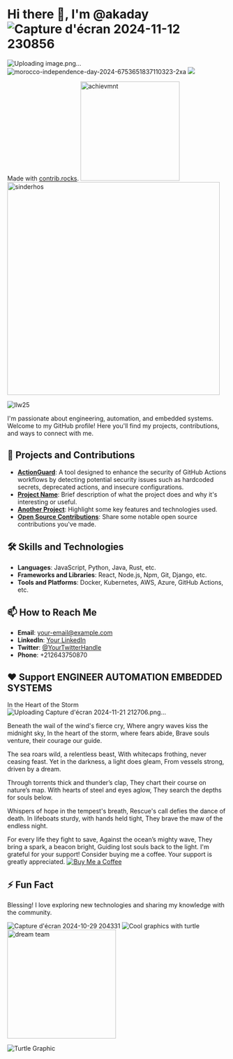 # Hi there 👋, I'm @akaday ![Capture d'écran 2024-11-12 230856](https://github.com/user-attachments/assets/aa56cfc7-71f1-492a-8905-9b82605bacb6)
![Uploading image.png…]()
![morocco-independence-day-2024-6753651837110323-2xa](https://github.com/user-attachments/assets/ee25abe6-972d-4f9b-8640-a7b17edd6914)
<a href="https://github.com/akaday/akaday/graphs/contributors">
  <img src="https://contrib.rocks/image?repo=akaday/akaday" />
</a>

Made with [contrib.rocks](https://contrib.rocks).
<img width="227" alt="achievmnt" src="https://github.com/user-attachments/assets/2fbbc639-c2b3-4a5e-99ee-f2ec90a1cbbe">
<img width="487" alt="sinderhos" src="https://github.com/user-attachments/assets/1ba4e211-91f8-47db-961f-2bf48692a56c">

![llw25](https://github.com/user-attachments/assets/3534662f-b57c-4c6c-b527-c0bb916d718a)

I'm passionate about engineering, automation, and embedded systems. Welcome to my GitHub profile! Here you'll find my projects, contributions, and ways to connect with me.

## 🚀 Projects and Contributions

- **[ActionGuard](https://github.com/akaday/ActionGuard)**: A tool designed to enhance the security of GitHub Actions workflows by detecting potential security issues such as hardcoded secrets, deprecated actions, and insecure configurations.
- **[Project Name](www.code4yo.com)**: Brief description of what the project does and why it's interesting or useful.
- **[Another Project](link-to-project)**: Highlight some key features and technologies used.
- **[Open Source Contributions](link-to-contributions)**: Share some notable open source contributions you've made.

## 🛠️ Skills and Technologies

- **Languages**: JavaScript, Python, Java, Rust, etc.
- **Frameworks and Libraries**: React, Node.js, Npm, Git, Django, etc.
- **Tools and Platforms**: Docker, Kubernetes, AWS, Azure, GitHub Actions, etc.

## 📫 How to Reach Me

- **Email**: [your-email@example.com](mailto:your-email@example.com)
- **LinkedIn**: [Your LinkedIn](https://linkedin.com/in/yourprofile)
- **Twitter**: [@YourTwitterHandle](https://twitter.com/yourhandle)
- **Phone**: +212643750870

## ❤️ Support ENGINEER AUTOMATION EMBEDDED SYSTEMS
In the Heart of the Storm
![Uploading Capture d'écran 2024-11-21 212706.png…]()

Beneath the wail of the wind's fierce cry, Where angry waves kiss the midnight sky, In the heart of the storm, where fears abide, Brave souls venture, their courage our guide.

The sea roars wild, a relentless beast, With whitecaps frothing, never ceasing feast. Yet in the darkness, a light does gleam, From vessels strong, driven by a dream.

Through torrents thick and thunder’s clap, They chart their course on nature’s map. With hearts of steel and eyes aglow, They search the depths for souls below.

Whispers of hope in the tempest's breath, Rescue's call defies the dance of death. In lifeboats sturdy, with hands held tight, They brave the maw of the endless night.

For every life they fight to save, Against the ocean’s mighty wave, They bring a spark, a beacon bright, Guiding lost souls back to the light.
I'm grateful for your support! Consider buying me a coffee. Your support is greatly appreciated.
[![Buy Me a Coffee](https://img.shields.io/badge/Donate-Buy%20Me%20a%20Coffee-yellow)](https://paypal.me/barki0)

## ⚡ Fun Fact

Blessing! I love exploring new technologies and sharing my knowledge with the community.

![Capture d'écran 2024-10-29 204331](https://github.com/user-attachments/assets/0017c9cb-f1b0-4749-93d2-e0fb84dd56fc)
![Cool graphics with turtle](https://github.com/user-attachments/assets/ed0e5c10-a9bf-45c1-b0cf-029742dccd71)
<img width="249" alt="dream team" src="https://github.com/user-attachments/assets/402d3201-f78b-4807-b075-037c4fd7c358">

![Turtle Graphic](data:image/png;base64,iVBORw0KGgoAAAANSUhEUgAAAAUAAAAFCAIAAABIO6ULAAAACXBIWXMAAB7CAAAewgFu0HU+AAAASUlEQVR42mJgYGD4T4OW0HBn5Pi/NMG4seOVZz60foGBgrHXOYMcFAaqN9ZAjBpILyg9EvDNcTAQvBQA9grFw/1YBCaCgPjE7aGJRxXwQBAD8vwph/J0RqAAAAABJRU5ErkJggg==)

<!---akaday/akaday is a ✨ special ✨ repository because its `README.md` (this file) appears on your GitHub profile. You can click the
###### In the Heart of the Storm
In the Heart of the Storm

Beneath the wail of the wind's fierce cry, Where angry waves kiss the midnight sky, In the heart of the storm, where fears abide, Brave souls venture, their courage our guide.

The sea roars wild, a relentless beast, With whitecaps frothing, never ceasing feast. Yet in the darkness, a light does gleam, From vessels strong, driven by a dream.

Through torrents thick and thunder’s clap, They chart their course on nature’s map. With hearts of steel and eyes aglow, They search the depths for souls below.

Whispers of hope in the tempest's breath, Rescue's call defies the dance of death. In lifeboats sturdy, with hands held tight, They brave the maw of the endless night.

For every life they fight to save, Against the ocean’s mighty wave, They bring a spark, a beacon bright, Guiding lost souls back to the light.

Beneath the wail of the wind's fierce cry, Where angry waves kiss the midnight sky, In the heart of the storm, where fears abide, Brave souls venture, their courage our guide.

The sea roars wild, a relentless beast, With whitecaps frothing, never ceasing feast. Yet in the darkness, a light does gleam, From vessels strong, driven by a dream.

Through torrents thick and thunder’s clap, They chart their course on nature’s map. With hearts of steel and eyes aglow, They search the depths for souls below.

Whispers of hope in the tempest's breath, Rescue's call defies the dance of death. In lifeboats sturdy, with hands held tight, They brave the maw of the endless night.

For every life they fight to save, Against the ocean’s mighty wave, They bring a spark, a beacon bright, Guiding lost souls back to the light.
